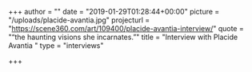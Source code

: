 +++
author = ""
date = "2019-01-29T01:28:44+00:00"
picture = "/uploads/placide-avantia.jpg"
projecturl = "https://scene360.com/art/109400/placide-avantia-interview/"
quote = "“the haunting visions she incarnates.”"
title = "Interview with Placide Avantia "
type = "interviews"

+++
